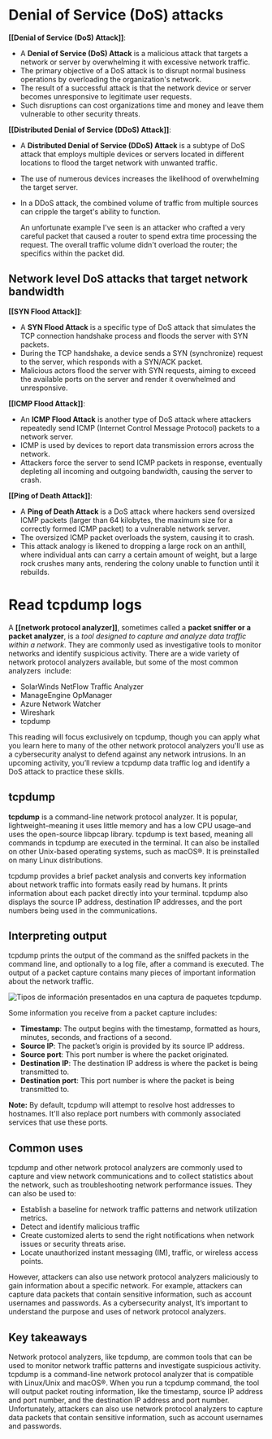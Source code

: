 # Denial of Service (DoS) attacks

**[[Denial of Service (DoS) Attack]]**:
- A **Denial of Service (DoS) Attack** is a malicious attack that targets a network or server by overwhelming it with excessive network traffic.
- The primary objective of a DoS attack is to disrupt normal business operations by overloading the organization's network.
- The result of a successful attack is that the network device or server becomes unresponsive to legitimate user requests.
- Such disruptions can cost organizations time and money and leave them vulnerable to other security threats.

**[[Distributed Denial of Service (DDoS) Attack]]**:
- A **Distributed Denial of Service (DDoS) Attack** is a subtype of DoS attack that employs multiple devices or servers located in different locations to flood the target network with unwanted traffic.
- The use of numerous devices increases the likelihood of overwhelming the target server.
- In a DDoS attack, the combined volume of traffic from multiple sources can cripple the target's ability to function.
  
  An unfortunate example I've seen is an attacker who crafted a very careful packet that caused a router to spend extra time processing the request. The overall traffic volume didn't overload the router; the specifics within the packet did. 

## Network level DoS attacks that target network bandwidth

**[[SYN Flood Attack]]**:
- A **SYN Flood Attack** is a specific type of DoS attack that simulates the TCP connection handshake process and floods the server with SYN packets.
- During the TCP handshake, a device sends a SYN (synchronize) request to the server, which responds with a SYN/ACK packet.
- Malicious actors flood the server with SYN requests, aiming to exceed the available ports on the server and render it overwhelmed and unresponsive.

**[[ICMP Flood Attack]]**:
- An **ICMP Flood Attack** is another type of DoS attack where attackers repeatedly send ICMP (Internet Control Message Protocol) packets to a network server.
- ICMP is used by devices to report data transmission errors across the network.
- Attackers force the server to send ICMP packets in response, eventually depleting all incoming and outgoing bandwidth, causing the server to crash.

**[[Ping of Death Attack]]**:
- A **Ping of Death Attack** is a DoS attack where hackers send oversized ICMP packets (larger than 64 kilobytes, the maximum size for a correctly formed ICMP packet) to a vulnerable network server.
- The oversized ICMP packet overloads the system, causing it to crash.
- This attack analogy is likened to dropping a large rock on an anthill, where individual ants can carry a certain amount of weight, but a large rock crushes many ants, rendering the colony unable to function until it rebuilds.

# Read tcpdump logs

A **[[network protocol analyzer]]**, sometimes called a **packet sniffer or a packet analyzer**, is a *tool designed to capture and analyze data traffic within a network*. They are commonly used as investigative tools to monitor networks and identify suspicious activity. There are a wide variety of network protocol analyzers available, but some of the most common analyzers  include:

- SolarWinds NetFlow Traffic Analyzer
- ManageEngine OpManager
- Azure Network Watcher
- Wireshark
- tcpdump

This reading will focus exclusively on tcpdump, though you can apply what you learn here to many of the other network protocol analyzers you'll use as a cybersecurity analyst to defend against any network intrusions. In an upcoming activity, you’ll review a tcpdump data traffic log and identify a DoS attack to practice these skills.

## tcpdump 

**tcpdump** is a command-line network protocol analyzer. It is popular, lightweight–meaning it uses little memory and has a low CPU usage–and uses the open-source libpcap library. tcpdump is text based, meaning all commands in tcpdump are executed in the terminal. It can also be installed on other Unix-based operating systems, such as macOS®. It is preinstalled on many Linux distributions.

tcpdump provides a brief packet analysis and converts key information about network traffic into formats easily read by humans. It prints information about each packet directly into your terminal. tcpdump also displays the source IP address, destination IP addresses, and the port numbers being used in the communications.

## Interpreting output

tcpdump prints the output of the command as the sniffed packets in the command line, and optionally to a log file, after a command is executed. The output of a packet capture contains many pieces of important information about the network traffic. 

![Tipos de información presentados en una captura de paquetes tcpdump.](https://d3c33hcgiwev3.cloudfront.net/imageAssetProxy.v1/B-PaECh0ToSFgBWpFczYZg_4896abe8c06443f08eec4dc003dcf8f1_image.png?expiry=1694476800000&hmac=ElB0J6NaT5AvUNAgzQlLb5I0h1yiU3RF8qifY5Tpuhw)

Some information you receive from a packet capture includes: 

- **Timestamp**: The output begins with the timestamp, formatted as hours, minutes, seconds, and fractions of a second.  
- **Source IP**: The packet’s origin is provided by its source IP address.
- **Source port**: This port number is where the packet originated.
- **Destination IP**: The destination IP address is where the packet is being transmitted to.
- **Destination port**: This port number is where the packet is being transmitted to.

**Note:** By default, tcpdump will attempt to resolve host addresses to hostnames. It'll also replace port numbers with commonly associated services that use these ports.

## Common uses

tcpdump and other network protocol analyzers are commonly used to capture and view network communications and to collect statistics about the network, such as troubleshooting network performance issues. They can also be used to:

- Establish a baseline for network traffic patterns and network utilization metrics.
- Detect and identify malicious traffic
- Create customized alerts to send the right notifications when network issues or security threats arise.
- Locate unauthorized instant messaging (IM), traffic, or wireless access points.

However, attackers can also use network protocol analyzers maliciously to gain information about a specific network. For example, attackers can capture data packets that contain sensitive information, such as account usernames and passwords. As a cybersecurity analyst, It’s important to understand the purpose and uses of network protocol analyzers. 

## Key takeaways

Network protocol analyzers, like tcpdump, are common tools that can be used to monitor network traffic patterns and investigate suspicious activity. tcpdump is a command-line network protocol analyzer that is compatible with Linux/Unix and macOS®. When you run a tcpdump command, the tool will output packet routing information, like the timestamp, source IP address and port number, and the destination IP address and port number. Unfortunately, attackers can also use network protocol analyzers to capture data packets that contain sensitive information, such as account usernames and passwords.